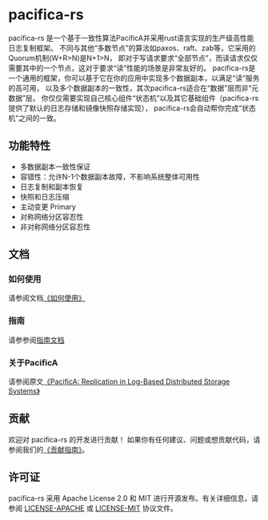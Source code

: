 # pacifica-rs

pacifica-rs 是一个基于一致性算法PacificA并采用rust语言实现的生产级高性能日志复制框架。
不同与其他“多数节点”的算法如paxos、raft、zab等，它采用的Quorum机制(W+R>N)是N+1>N，
即对于写请求要求“全部节点”，而读请求仅仅需要其中的一个节点，这对于要求“读”性能的场景是非常友好的。
pacifica-rs是一个通用的框架，你可以基于它在你的应用中实现多个数据副本，以满足“读”服务的高可用，
以及多个数据副本的一致性，其次pacifica-rs适合在“数据”层而非“元数据”层。
你仅仅需要实现自己核心组件“状态机”以及其它基础组件（pacifica-rs提供了默认的日志存储和镜像快照存储实现），
pacifica-rs会自动帮你完成“状态机”之间的一致。

## 功能特性
- 多数据副本一致性保证
- 容错性：允许N-1个数据副本故障，不影响系统整体可用性
- 日志复制和副本恢复
- 快照和日志压缩
- 主动变更 Primary
- 对称网络分区容忍性
- 非对称网络分区容忍性

## 文档
### 如何使用
请参阅文档[《如何使用》](./docs/how-to-use.md)

### 指南
请参参阅[指南文档](./GUIDELINES.md)

### 关于PacificA
请参阅原文[《PacificA: Replication in Log-Based Distributed Storage Systems》](https://github.com/bybyset/jpacifica/blob/main/docs/PacificA.pdf)


## 贡献
欢迎对 pacifica-rs 的开发进行贡献！
如果你有任何建议、问题或想贡献代码，请参阅我们的[《贡献指南》](./HOW-TO-CONTRIBUTE.md)。


## 许可证
pacifica-rs 采用 Apache License 2.0 和 MIT 进行开源发布。有关详细信息，请参阅 [LICENSE-APACHE](./LICENSE-APACHE) 或 [LICENSE-MIT](./LICENSE-MIT) 协议文件。